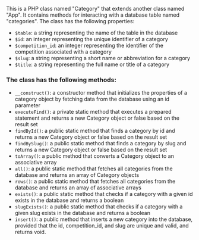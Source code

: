 This is a PHP class named "Category" that extends another class named "App". It contains methods for interacting with a database table named "categories". The class has the following properties:

- `$table`: a string representing the name of the table in the database  
- `$id`: an integer representing the unique identifier of a category
- `$competition_id`: an integer representing the identifier of the competition associated with a category  
- `$slug`: a string representing a short name or abbreviation for a category  
- `$title`: a string representing the full name or title of a category

### The class has the following methods:

- `__construct()`: a constructor method that initializes the properties of a category object by fetching data from the database using an id parameter  
- `executeFind()`: a private static method that executes a prepared statement and returns a new Category object or false based on the result set  
- `findById()`: a public static method that finds a category by id and returns a new Category object or false based on the result set
- `findBySlug()`: a public static method that finds a category by slug and returns a new Category object or false based on the result set
- `toArray()`: a public method that converts a Category object to an associative array  
- `all()`: a public static method that fetches all categories from the database and returns an array of Category objects  
- `rows()`: a public static method that fetches all categories from the database and returns an array of associative arrays  
- `exists()`: a public static method that checks if a category with a given id exists in the database and returns a boolean
- `slugExists()`: a public static method that checks if a category with a given slug exists in the database and returns a boolean
- `insert()`: a public method that inserts a new category into the database, provided that the id, competition_id, and slug are unique and valid, and returns void.

